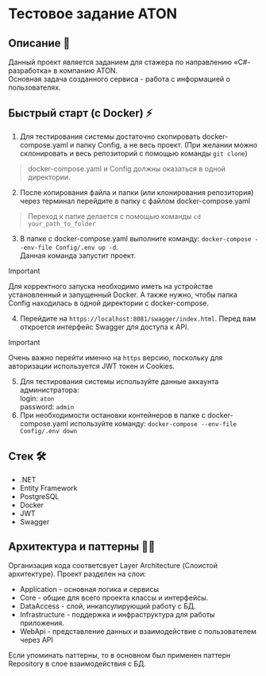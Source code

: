 # Тестовое задание ATON
## Описание 📝
Данный проект является заданием для стажера по направлению «C#-разработка» в компанию ATON.  
Основная задача созданного сервиса - работа с информацией о пользователях.
## Быстрый старт (с Docker) ⚡️
1. Для тестирования системы достаточно скопировать docker-compose.yaml и папку Config, а не весь проект. (При желании можно склонировать и весь репозиторий с помощью команды ```git clone```)  
> docker-compose.yaml и Config должны оказаться в одной директории. 
2. После копирования файла и папки (или клонирования репозитория) через терминал перейдите в папку с файлом docker-compose.yaml
> Переход к папке делается с помощью команды ```cd your_path_to_folder```
3. В папке с docker-compose.yaml выполните команду: ```docker-compose --env-file Config/.env up -d```.  
Данная команда запустит проект. 
> [!IMPORTANT]
> Для корректного запуска необходимо иметь на устройстве установленный и запущенный Docker. А также нужно, чтобы папка Config находилась в одной директории с docker-compose. 
4. Перейдите на ```https://localhost:8081/swagger/index.html```. Перед вам откроется интерфейс Swagger для доступа к API. 
> [!IMPORTANT]
> Очень важно перейти именно на ```https``` версию, поскольку для авторизации используется JWT токен и Cookies.
5. Для тестирования системы используйте данные аккаунта администратора:  
login: ```aton```  
password: ```admin```
6. При необходимости остановки контейнеров в папке с docker-compose.yaml используйте команду: ```docker-compose --env-file Config/.env down```
## Стек 🛠️
- .NET
- Entity Framework
- PostgreSQL
- Docker
- JWT
- Swagger
## Архитектура и паттерны 👷‍♂️
Организация кода соответсвует Layer Architecture (Слоистой архитектуре). Проект разделен на слои:
- Application - основная логика и сервисы
- Core - общие для всего проекта классы и интерфейсы.
- DataAccess - слой, инкапсулирующий работу с БД.
- Infrastructure - поддержка и инфраструктура для работы приложения.
- WebApi - представление данных и взаимодействие с пользователем через API  

Если упоминать паттерны, то в основном был применен паттерн Repository в слое взаимодействия с БД.